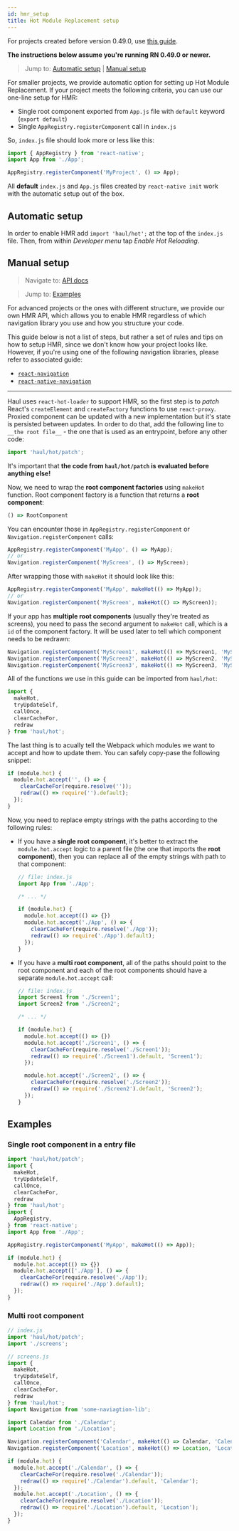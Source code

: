 ```yaml
---
id: hmr_setup
title: Hot Module Replacement setup
---
```


For projects created before version 0.49.0, use [this guide](https://github.com/callstack/haul/blob/740b6c3cfb51d3919c69e37935d69a4c96dec94e/docs/hmr/Setup.md).

__The instructions below assume you're running RN 0.49.0 or newer.__

> Jump to: [Automatic setup](#automatic-setup) | [Manual setup](#manual-setup)

For smaller projects, we provide automatic option for setting up Hot Module Replacement. If your project meets the following criteria, you can use our one-line setup for HMR:

* Single root component exported from `App.js` file with `default` keyword (`export default`)
* Single `AppRegistry.registerComponent` call in `index.js`

So, `index.js` file should look more or less like this:

```javascript
import { AppRegistry } from 'react-native';
import App from './App';

AppRegistry.registerComponent('MyProject', () => App);
```

All **default** `index.js` and `App.js` files created by `react-native init` work with the automatic setup out of the box.

## Automatic setup

In order to enable HMR add `import 'haul/hot';` at the top of the `index.js` file. Then, from within _Developer menu_ tap _Enable Hot Reloading_.

## Manual setup
> Navigate to: [API docs](./HMR_API.md)

> Jump to: [Examples](#examples)

For advanced projects or the ones with different structure, we provide our own HMR API, which allows you to enable HMR regardless of which navigation library you use and how you structure your code.

This guide below is not a list of steps, but rather a set of rules and tips on how to setup HMR, since we don't know how your project looks like. However, if you're using one of the following navigation libraries, please refer to associated guide:

* [`react-navigation`](./HMR_react-navigation.md)
* [`react-native-navigation`](./HMR_react-native-navigation.md)

------

Haul uses `react-hot-loader` to support HMR, so the first step is to _patch_ React's `createElement` and `createFactory` functions to use `react-proxy`. Proxied component can be updated with a new implementation but it's state is persisted between updates.
In order to do that, add the following line to `__the root file__` - the one that is used as an entrypoint, before any other code:

```javascript
import 'haul/hot/patch';
```

It's important that __the code from `haul/hot/patch` is evaluated before anything else!__

Now, we need to wrap the __root component factories__ using `makeHot` function. Root component factory is a function that returns a __root component__:

```javascript
() => RootComponent
```

You can encounter those in `AppRegistry.registerComponent` or `Navigation.registerComponent` calls:

```javascript
AppRegistry.registerComponent('MyApp', () => MyApp);
// or
Navigation.registerComponent('MyScreen', () => MyScreen);
```

After wrapping those with `makeHot` it should look like this:

```javascript
AppRegistry.registerComponent('MyApp', makeHot(() => MyApp));
// or
Navigation.registerComponent('MyScreen', makeHot(() => MyScreen));
```

If your app has __multiple root components__ (usually they're treated as screens), you need to pass the second argument to `makeHot` call, which is a `id` of the component factory. It will be used later to tell which component needs to be redrawn:

```javascript
Navigation.registerComponent('MyScreen1', makeHot(() => MyScreen1, 'MyScreen1'));
Navigation.registerComponent('MyScreen2', makeHot(() => MyScreen2, 'MyScreen2'));
Navigation.registerComponent('MyScreen3', makeHot(() => MyScreen3, 'MyScreen3'));
```

All of the functions we use in this guide can be imported from `haul/hot`:

```javascript
import {
  makeHot,
  tryUpdateSelf,
  callOnce,
  clearCacheFor,
  redraw
} from 'haul/hot';
```

The last thing is to acually tell the Webpack which modules we want to accept and how to update them. You can safely copy-pase the following snippet:

```javascript
if (module.hot) {
  module.hot.accept('', () => {
    clearCacheFor(require.resolve(''));
    redraw(() => require('').default);
  });
}
```

Now, you need to replace empty strings with the paths according to the following rules:
* If you have a __single root component__, it's better to extract the `module.hot.accept` logic to a parent file (the one that imports the __root component__), then you can replace all of the empty strings with path to that component:
  ```javascript
  // file: index.js
  import App from './App';

  /* ... */

  if (module.hot) {
    module.hot.accept(() => {})
    module.hot.accept('./App', () => {
      clearCacheFor(require.resolve('./App'));
      redraw(() => require('./App').default);
    });
  }
  ```
* If you have a __multi root component__, all of the paths should point to the root component and each of the root components should have a separate `module.hot.accept` call:
  ```javascript
  // file: index.js
  import Screen1 from './Screen1';
  import Screen2 from './Screen2';

  /* ... */

  if (module.hot) {
    module.hot.accept(() => {})
    module.hot.accept('./Screen1', () => {
      clearCacheFor(require.resolve('./Screen1'));
      redraw(() => require('./Screen1').default, 'Screen1');
    });

    module.hot.accept('./Screen2', () => {
      clearCacheFor(require.resolve('./Screen2'));
      redraw(() => require('./Screen2').default, 'Screen2');
    });
  }
  ```

## Examples

### Single root component in a entry file

```javascript
import 'haul/hot/patch';
import {
  makeHot,
  tryUpdateSelf,
  callOnce,
  clearCacheFor,
  redraw
} from 'haul/hot';
import {
  AppRegistry,
} from 'react-native';
import App from './App';

AppRegistry.registerComponent('MyApp', makeHot(() => App));

if (module.hot) {
  module.hot.accept(() => {})
  module.hot.accept(['./App'], () => {
    clearCacheFor(require.resolve('./App'));
    redraw(() => require('./App').default);
  });
}
```

### Multi root component

```javascript
// index.js
import 'haul/hot/patch';
import './screens';
```

```javascript
// screens.js
import {
  makeHot,
  tryUpdateSelf,
  callOnce,
  clearCacheFor,
  redraw
} from 'haul/hot';
import Navigation from 'some-naviagtion-lib';

import Calendar from './Calendar';
import Location from './Location';

Navigation.registerComponent('Calendar', makeHot(() => Calendar, 'Calendar'));
Navigation.registerComponent('Location', makeHot(() => Location, 'Location'));

if (module.hot) {
  module.hot.accept('./Calendar', () => {
    clearCacheFor(require.resolve('./Calendar'));
    redraw(() => require('./Calendar').default, 'Calendar');
  });
  module.hot.accept('./Location', () => {
    clearCacheFor(require.resolve('./Location'));
    redraw(() => require('./Location').default, 'Location');
  });
}
```
